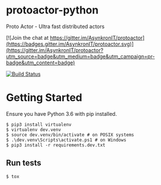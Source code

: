 # protoactor-python
Proto Actor - Ultra fast distributed actors

[![Join the chat at https://gitter.im/AsynkronIT/protoactor](https://badges.gitter.im/AsynkronIT/protoactor.svg)](https://gitter.im/AsynkronIT/protoactor?utm_source=badge&utm_medium=badge&utm_campaign=pr-badge&utm_content=badge)

[![Build Status](https://travis-ci.org/AsynkronIT/protoactor-python.svg?branch=master)](https://travis-ci.org/AsynkronIT/protoactor-python)

# Getting Started

Ensure you have Python 3.6 with pip installed.

```
$ pip3 install virtualenv
$ virtualenv dev.venv
$ source dev.venv/bin/activate # on POSIX systems
$ .\dev.venv\Scripts\activate.ps1 # on Windows
$ pip3 install -r requirements.dev.txt
```

## Run tests

```
$ tox
```
